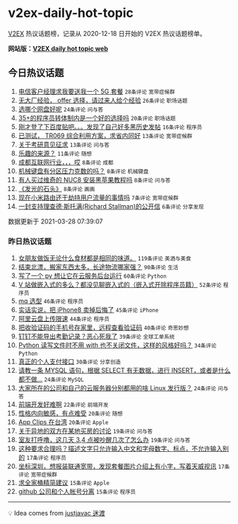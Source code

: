 # v2ex-daily-hot-topic

[V2EX](https://www.v2ex.com/) 热议话题榜，记录从 2020-12-18 日开始的 V2EX 热议话题榜单。

**网站版：[V2EX daily hot topic web](https://boojack.github.io/v2ex-daily-hot-topic-web/)**

## 今日热议话题

<!-- TODAY BEGIN -->

1. [电信客户经理求我要送我一个 5G 套餐](https://www.v2ex.com/t/765836) `28条评论` `宽带症候群`
1. [无大厂经验， offer 选择，请过来人给个经验](https://www.v2ex.com/t/765826) `26条评论` `职场话题`
1. [选哪个网盘好呢](https://www.v2ex.com/t/765840) `24条评论` `问与答`
1. [35+的程序员转体制内是一个好的选择吗](https://www.v2ex.com/t/765819) `20条评论` `职场话题`
1. [刚才登了下百度贴吧。。。发现了自己好多黑历史发帖](https://www.v2ex.com/t/765851) `16条评论` `程序员`
1. [已测试， TR069 综合利用方案，求省内同好](https://www.v2ex.com/t/765833) `13条评论` `宽带症候群`
1. [关于考研意见征求](https://www.v2ex.com/t/765811) `13条评论` `问与答`
1. [乐趣的来源？](https://www.v2ex.com/t/765806) `11条评论` `随想`
1. [成都互联网行业，，，哎](https://www.v2ex.com/t/765844) `8条评论` `成都`
1. [机械键盘有分区压力克数的吗？](https://www.v2ex.com/t/765823) `8条评论` `机械键盘`
1. [有人买过维奇的 NUC8 安装黑苹果教程吗](https://www.v2ex.com/t/765817) `8条评论` `问与答`
1. [《发光的石头》](https://www.v2ex.com/t/765804) `8条评论` `画画`
1. [现在小米路由还干劫持用户流量的事情吗](https://www.v2ex.com/t/765862) `7条评论` `宽带症候群`
1. [一封支持理查德·斯托满(Richard Stallman)的公开信](https://www.v2ex.com/t/765848) `6条评论` `分享发现`

数据更新于 2021-03-28 07:39:07

<!-- TODAY END -->

### 昨日热议话题

<!-- YESTERDAY BEGIN -->

1. [女朋友做饭无论什么食材都是相同的味道。](https://www.v2ex.com/t/765653) `119条评论` `美酒与美食`
1. [结束北漂，搬家东西太多，长途物流哪家强？](https://www.v2ex.com/t/765610) `90条评论` `生活`
1. [写了一个 py 想让它在云服务后台运行](https://www.v2ex.com/t/765656) `60条评论` `Python`
1. [V 站做嵌入式的多么？都没见聊嵌入式的（嵌入式开除程序员籍）](https://www.v2ex.com/t/765706) `52条评论` `程序员`
1. [mq 选型](https://www.v2ex.com/t/765626) `46条评论` `程序员`
1. [实话实说，把 iPhone8 卖掉后悔了](https://www.v2ex.com/t/765634) `45条评论` `iPhone`
1. [阿里云盘上传限速](https://www.v2ex.com/t/765661) `44条评论` `程序员`
1. [把收验证码的手机号存家里，远程查看验证码](https://www.v2ex.com/t/765711) `40条评论` `奇思妙想`
1. [钉钉不能导出考勤记录？恶心死我了](https://www.v2ex.com/t/765644) `39条评论` `全球工单系统`
1. [Python 读写文件时不用 with 也不关闭文件，这样的风格好吗？](https://www.v2ex.com/t/765647) `34条评论` `Python`
1. [真正的个人支付接口](https://www.v2ex.com/t/765660) `30条评论` `分享创造`
1. [请教一条 MYSQL 语句，根据 SELECT 有无数据，进行 INSERT，或者是什么都不做...](https://www.v2ex.com/t/765767) `24条评论` `MySQL`
1. [大家所在的公司和自己的云服务器分别都用的啥 Linux 发行版？](https://www.v2ex.com/t/765708) `24条评论` `问与答`
1. [前端开发好难啊](https://www.v2ex.com/t/765731) `22条评论` `前端开发`
1. [性格内向敏感，有点难受](https://www.v2ex.com/t/765789) `20条评论` `随想`
1. [App Clips 在台湾](https://www.v2ex.com/t/765749) `20条评论` `Apple`
1. [关于异地的双方在某地买房的讨论](https://www.v2ex.com/t/765784) `19条评论` `问与答`
1. [室友打呼噜，这几天 3,4 点被吵醒几次了怎么办](https://www.v2ex.com/t/765599) `19条评论` `问与答`
1. [这种要求合理吗？描述文字只允许输入中文和字母数字、标点，不允许输入别的](https://www.v2ex.com/t/765643) `17条评论` `程序员`
1. [坐标深圳，想报装联通宽带，发现套餐图片介绍上有小字，写着天威视讯](https://www.v2ex.com/t/765629) `17条评论` `宽带症候群`
1. [求全家桶精简建议](https://www.v2ex.com/t/765779) `15条评论` `Apple`
1. [github 公司和个人帐号分离](https://www.v2ex.com/t/765734) `15条评论` `程序员`

<!-- YESTERDAY END -->

---

💡 Idea comes from [justjavac 迷渡](https://github.com/justjavac/)
